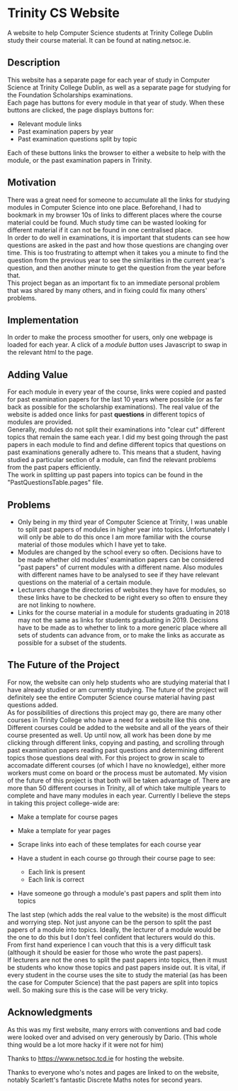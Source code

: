 # Trinity CS Website
A website to help Computer Science students at Trinity College Dublin study their course material.  It can be found at nating.netsoc.ie. 


## Description
This website has a separate page for each year of study in Computer Science at Trinity College Dublin, as well as a separate page for studying for the Foundation Scholarships examinations.  
  Each page has buttons for every module in that year of study. When these buttons are clicked, the page displays buttons for:
  
* Relevant module links
* Past examination papers by year
* Past examination questions split by topic

Each of these buttons links the browser to either a website to help with the module, or the past examination papers in Trinity.  


## Motivation
There was a great need for someone to accumulate all the links for studying modules in Computer Science into one place. Beforehand, I had to bookmark in my browser 10s of links to different places where the course material could be found. Much study time can be wasted looking for different material if it can not be found in one centralised place.   
  In order to do well in examinations, it is important that students can see how questions are asked in the past and how those questions are changing over time. This is too frustrating to attempt when it takes you a minute to find the question from the previous year to see the similarities in the current year's question, and then another minute to get the question from the year before that.   
    This project began as an important fix to an immediate personal problem that was shared by many others, and in fixing could fix many others' problems.  
  
  
## Implementation
In order to make the process smoother for users, only one webpage is loaded for each year. A click of a _module button_ uses Javascript to swap in the relevant html to the page.  


## Adding Value
For each module in every year of the course, links were copied and pasted for past examination papers for the last 10 years where possible (or as far back as possible for the scholarship examinations). The real value of the website is added once links for past **questions** in different topics of modules are provided.   
  Generally, modules do not split their examinations into "clear cut" different topics that remain the same each year. I did my best going through the past papers in each module to find and define different topics that questions on past examinations generally adhere to. This means that a student, having studied a particular section of a module, can find the relevant problems from the past papers efficiently.  
  The work in splitting up past papers into topics can be found in the "PastQuestionsTable.pages" file.


## Problems

* Only being in my third year of Computer Science at Trinity, I was unable to split past papers of modules in higher year into topics. Unfortunately I will only be able to do this once I am more familiar with the course material of those modules which I have yet to take.
* Modules are changed by the school every so often. Decisions have to be made whether old modules' examination papers can be considered "past papers" of current modules with a different name. Also modules with different names have to be analysed to see if they have relevant questions on the material of a certain module.
* Lecturers change the directories of websites they have for modules, so these links have to be checked to be right every so often to ensure they are not linking to nowhere.
* Links for the course material in a module for students graduating in 2018 may not the same as links for students graduating in 2019. Decisions have to be made as to whether to link to a more generic place where all sets of students can advance from, or to make the links as accurate as possible for a subset of the students.
    
    
## The Future of the Project
For now, the website can only help students who are studying material that I have already studied or am currently studying. The future of the project will definitely see the entire Computer Science course material having past questions added.   
  As for possibilities of directions this project may go, there are many other courses in Trinity College who have a need for a website like this one. Different courses could be added to the website and all of the years of their course presented as well. Up until now, all work has been done by me clicking through different links, copying and pasting, and scrolling through past examination papers reading past questions and determining different topics those questions deal with. For this project to grow in scale to accomadate different courses (of which I have no knowledge),  either more workers must come on board or the process must be automated. My vision of the future of this project is that both will be taken advantage of. There are more than 50 different courses in Trinity, all of which take multiple years to complete and have many modules in each year. Currently I believe the steps in taking this project college-wide are:
  
* Make a template for course pages
* Make a template for year pages
* Scrape links into each of these templates for each course year

* Have a student in each course go through their course page to see:
  * Each link is present
  * Each link is correct
* Have someone go through a module's past papers and split them into topics

The last step (which adds the real value to the website) is the most difficult and worrying step. Not just anyone can be the person to split the past papers of a module into topics. Ideally, the lecturer of a module would be the one to do this but I don't feel confident that lecturers would do this. From first hand experience I can vouch that this is a very difficult task (although it should be easier for those who wrote the past papers).   
  If lecturers are not the ones to split the past papers into topics, then it must be students who know those topics and past papers inside out. It is vital, if every student in the course uses the site to study the material (as has been the case for Computer Science) that the past papers are split into topics well. So making sure this is the case will be very tricky.  
  

## Acknowledgments
  As this was my first website, many errors with conventions and bad code were looked over and advised on very generously by Dario. (This whole thing would be a lot more hacky if it were not for him)  
  
  Thanks to https://www.netsoc.tcd.ie for hosting the website.  
  
  Thanks to everyone who's notes and pages are linked to on the website, notably Scarlett's fantastic Discrete Maths notes for second years.  
  
